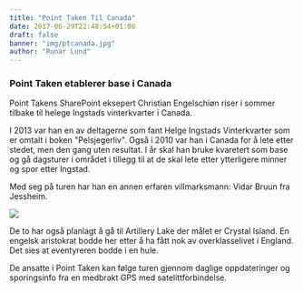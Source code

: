```yaml
---
title: "Point Taken Til Canada"
date: 2017-06-29T22:48:54+01:00
draft: false
banner: "img/ptcanada.jpg"
author: "Runar Lund"
---
```


### Point Taken etablerer base i Canada
Point Takens SharePoint eksepert Christian Engelschiøn riser i sommer tilbake til helege Ingstads vinterkvarter i Canada.

I 2013 var han en av deltagerne som fant Helge Ingstads Vinterkvarter som er omtalt i boken "Pelsjegerliv".
Også i 2010 var han i Canada for å lete etter stedet, men den gang uten resultat.
I år skal han bruke kvaretert som base og gå dagsturer i området i tillegg til at de skal lete etter ytterligere minner og spor etter Ingstad.

Med seg på turen har han en annen erfaren villmarksmann: Vidar Bruun fra Jessheim.

<img class="img-fluid" src="/pointtaken/img/ptcanada.jpg" /> 

De to har også planlagt å gå til Artillery Lake der målet er Crystal Island. En engelsk aristokrat bodde her etter å ha fått nok av overklasselivet i England. Det sies at eventyreren bodde i en hule.

De ansatte i Point Taken kan følge turen gjennom daglige oppdateringer og sporingsinfo fra en medbrakt GPS med satelittforbindelse.


